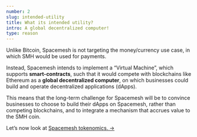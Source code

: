 ```yaml
---
number: 2
slug: intended-utility
title: What its intended utility?
intro: A global decentralized computer!
type: reason
---
```


Unlike Bitcoin, Spacemesh is not targeting the money/currency use case, in which SMH would be used for payments. 

Instead, Spacemesh intends to implement a “Virtual Machine”, which supports **smart-contracts**, such that it would compete with blockchains like Ethereum as a **global decentralized computer**, on which businesses could build and operate decentralized applications (dApps).

This means that the long-term challenge for Spacemesh will be to convince businesses to choose to build their dApps on Spacemesh, rather than competing blockchains, and to integrate a mechanism that accrues value to the SMH coin.

Let’s now look at [Spacemesh tokenomics. →](/tokenomics)
